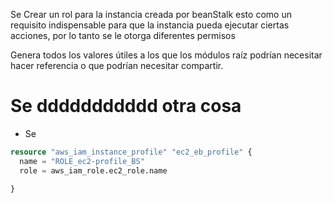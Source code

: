 


Se Crear un rol para la instancia creada por beanStalk esto como un requisito indispensable para que la instancia pueda ejecutar ciertas acciones, por lo tanto se le otorga diferentes permisos



Genera todos los valores útiles a los que los módulos raíz podrían necesitar hacer referencia o que podrían necesitar compartir.


# Se ddddddddddd otra cosa

- Se  


```terraform
resource "aws_iam_instance_profile" "ec2_eb_profile" {
  name = "ROLE_ec2-profile_BS"
  role = aws_iam_role.ec2_role.name

}
```

